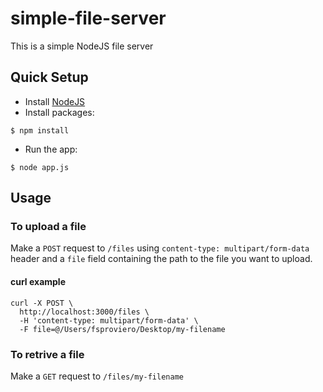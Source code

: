 # simple-file-server
This is a simple NodeJS file server

## Quick Setup

* Install <a href="https://nodejs.org/en/download/">NodeJS</a>
* Install packages:
```
$ npm install
```
* Run the app:
```
$ node app.js
```

## Usage

### To upload a file
Make a `POST` request to `/files` using `content-type: multipart/form-data` header and a `file` field containing the path to the file you want to upload.

#### curl example
```
curl -X POST \
  http://localhost:3000/files \
  -H 'content-type: multipart/form-data' \
  -F file=@/Users/fsproviero/Desktop/my-filename
```

### To retrive a file
Make a `GET` request to `/files/my-filename`
